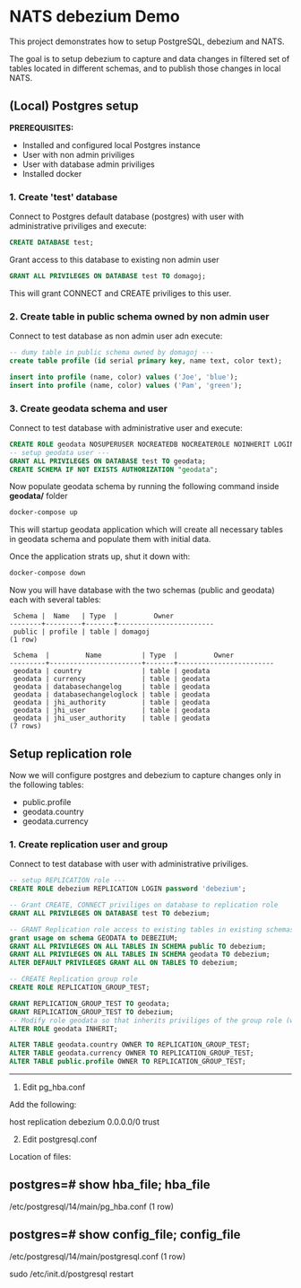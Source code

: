 # NATS debezium Demo
This project demonstrates how to setup PostgreSQL, debezium and NATS.

The goal is to setup debezium to capture and data changes in filtered set of tables located in different schemas, and to publish those changes in local NATS.


## (Local) Postgres setup
**PREREQUISITES:** 
- Installed and configured local Postgres instance
- User with non admin priviliges
- User with database admin priviliges
- Installed docker

### 1. Create 'test' database
Connect to Postgres default database (postgres) with user with administrative priviliges and execute:

```sql
CREATE DATABASE test;
```
Grant access to this database to existing non admin user

```sql
GRANT ALL PRIVILEGES ON DATABASE test TO domagoj;
```
This will grant CONNECT and CREATE priviliges to this user.

### 2. Create table in public schema owned by non admin user
Connect to test database as non admin user adn execute:
```sql
-- dumy table in public schema owned by domagoj ---
create table profile (id serial primary key, name text, color text);

insert into profile (name, color) values ('Joe', 'blue');
insert into profile (name, color) values ('Pam', 'green');
```

### 3. Create geodata schema and user
Connect to test database with administrative user and execute:

```sql
CREATE ROLE geodata NOSUPERUSER NOCREATEDB NOCREATEROLE NOINHERIT LOGIN PASSWORD 'geodatapwd';
-- setup geodata user ---
GRANT ALL PRIVILEGES ON DATABASE test TO geodata;
CREATE SCHEMA IF NOT EXISTS AUTHORIZATION "geodata";
```

Now populate geodata schema by running the following command inside **geodata/** folder
```sh
docker-compose up
```
This will startup geodata application which will create all necessary tables in geodata schema and populate them with initial data.

Once the application strats up, shut it down with:

```sh
docker-compose down
```
Now you will have database with the two schemas (public and geodata) each with several tables:

```
 Schema |  Name   | Type  |         Owner          
--------+---------+-------+------------------------
 public | profile | table | domagoj
(1 row)

 Schema  |         Name          | Type  |         Owner          
---------+-----------------------+-------+------------------------
 geodata | country               | table | geodata
 geodata | currency              | table | geodata
 geodata | databasechangelog     | table | geodata
 geodata | databasechangeloglock | table | geodata
 geodata | jhi_authority         | table | geodata
 geodata | jhi_user              | table | geodata
 geodata | jhi_user_authority    | table | geodata
(7 rows)
```

## Setup replication role
Now we will configure postgres and debezium to capture changes only in the following tables:
- public.profile
- geodata.country
- geodata.currency

### 1. Create replication user and group
Connect to test database with user with administrative priviliges.

```sql
-- setup REPLICATION role ---
CREATE ROLE debezium REPLICATION LOGIN password 'debezium';

-- Grant CREATE, CONNECT priviliges on database to replication role
GRANT ALL PRIVILEGES ON DATABASE test TO debezium;

-- GRANT Replication role access to existing tables in existing schemas
grant usage on schema GEODATA to DEBEZIUM;
GRANT ALL PRIVILEGES ON ALL TABLES IN SCHEMA public TO debezium;
GRANT ALL PRIVILEGES ON ALL TABLES IN SCHEMA geodata TO debezium;
ALTER DEFAULT PRIVILEGES GRANT ALL ON TABLES TO debezium;

-- CREATE Replication group role
CREATE ROLE REPLICATION_GROUP_TEST;

GRANT REPLICATION_GROUP_TEST TO geodata;
GRANT REPLICATION_GROUP_TEST TO debezium;
-- Modify role geodata so that inherits priviliges of the group role (without this it will not be able to access tables transfered to group)
ALTER ROLE geodata INHERIT;

ALTER TABLE geodata.country OWNER TO REPLICATION_GROUP_TEST;
ALTER TABLE geodata.currency OWNER TO REPLICATION_GROUP_TEST;
ALTER TABLE public.profile OWNER TO REPLICATION_GROUP_TEST;
```

---

1. Edit pg_hba.conf

Add the following:

host replication debezium 0.0.0.0/0 trust


2. Edit postgresql.conf



Location of files:


postgres=# show hba_file;
              hba_file               
-------------------------------------
 /etc/postgresql/14/main/pg_hba.conf
(1 row)

postgres=# show config_file;
               config_file               
-----------------------------------------
 /etc/postgresql/14/main/postgresql.conf
(1 row)

sudo /etc/init.d/postgresql restart